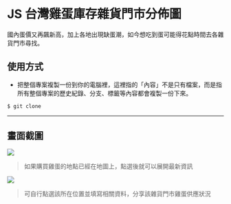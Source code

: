 # JS 台灣雞蛋庫存雜貨門市分佈圖

國內蛋價又再飆新高，加上各地出現缺蛋潮，如今想吃到蛋可能得花點時間去各雜貨門市尋找。

## 使用方式
- 把整個專案複製一份到你的電腦裡，這裡指的「內容」不是只有檔案，而是指所有整個專案的歷史紀錄、分支、標籤等內容都會複製一份下來。
```sh
$ git clone
```

----

## 畫面截圖
![](https://i.imgur.com/vh8eHou.png)
> 如果購買雞蛋的地點已經在地圖上，點選後就可以展開最新資訊

![](https://i.imgur.com/nhbobnp.png)
> 可自行點選該所在位置並填寫相關資料，分享該雜貨門市雞蛋供應狀況
